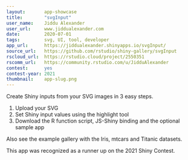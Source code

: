 ```yaml
---
layout:       app-showcase
title:        "svgInput"
user_name:    Jiddu Alexander
user_url:     www.jiddualexander.com
date:         2020-07-01
tags:         svg, UI, tool, developer
app_url:      https://jiddualexander.shinyapps.io/svgInput/
source_url:   https://github.com/rstudio/shiny-gallery/svgInput
rscloud_url:  https://rstudio.cloud/project/2550351
rscomm_url:   https://community.rstudio.com/u/JidduAlexander
contest:      yes
contest-year: 2021
thumbnail:    app-slug.png
---
```



Create Shiny inputs from your SVG images in 3 easy steps.

1. Upload your SVG
2. Set Shiny input values using the highlight tool
3. Download the R function script, JS-Shiny binding and the optional sample app

Also see the example gallery with the Iris, mtcars and Titanic datasets.

This app was recognized as a runner up on the 2021 Shiny Contest.